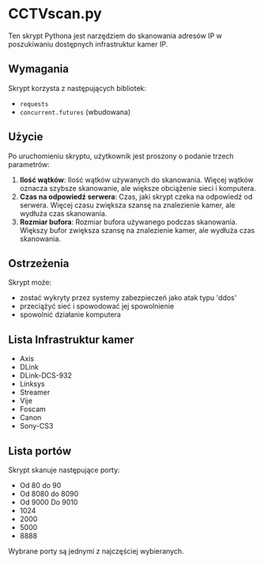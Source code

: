 # CCTVscan.py

Ten skrypt Pythona jest narzędziem do skanowania adresów IP w poszukiwaniu dostępnych infrastruktur kamer IP. 

## Wymagania

Skrypt korzysta z następujących bibliotek:
- `requests`
- `concurrent.futures` (wbudowana)

## Użycie

Po uruchomieniu skryptu, użytkownik jest proszony o podanie trzech parametrów:

1. **Ilość wątków**: Ilość wątków używanych do skanowania. Więcej wątków oznacza szybsze skanowanie, ale większe obciążenie sieci i komputera.
2. **Czas na odpowiedź serwera**: Czas, jaki skrypt czeka na odpowiedź od serwera. Więcej czasu zwiększa szansę na znalezienie kamer, ale wydłuża czas skanowania.
3. **Rozmiar bufora**: Rozmiar bufora używanego podczas skanowania. Większy bufor zwiększa szansę na znalezienie kamer, ale wydłuża czas skanowania.

## Ostrzeżenia

Skrypt może:

- zostać wykryty przez systemy zabezpieczeń jako atak typu 'ddos'
- przeciążyć sieć i spowodować jej spowolnienie
- spowolnić działanie komputera

## Lista Infrastruktur kamer


- Axis
- DLink
- DLink-DCS-932
- Linksys
- Streamer
- Vije
- Foscam
- Canon
- Sony-CS3

## Lista portów

Skrypt skanuje następujące porty:

- Od 80 do 90
- Od 8080 do 8090
- Od 9000 Do 9010
- 1024
- 2000
- 5000
- 8888

Wybrane porty są jednymi z najczęściej wybieranych.
